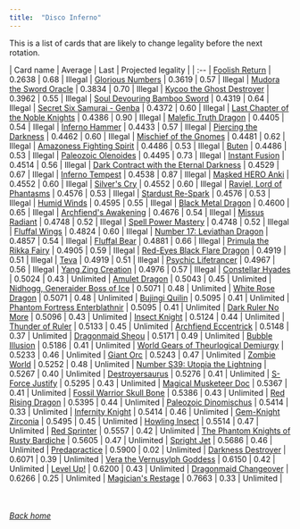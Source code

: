 ```yaml
---
title:  "Disco Inferno"
---
```


This is a list of cards that are likely to change legality before the next rotation.

| Card name | Average | Last | Projected legality |
| :-- |
[Foolish Return](https://db.ygoprodeck.com/card/?search=Foolish%20Return) | 0.2638 | 0.68 | Illegal |
[Glorious Numbers](https://db.ygoprodeck.com/card/?search=Glorious%20Numbers) | 0.3619 | 0.57 | Illegal |
[Mudora the Sword Oracle](https://db.ygoprodeck.com/card/?search=Mudora%20the%20Sword%20Oracle) | 0.3834 | 0.70 | Illegal |
[Kycoo the Ghost Destroyer](https://db.ygoprodeck.com/card/?search=Kycoo%20the%20Ghost%20Destroyer) | 0.3962 | 0.55 | Illegal |
[Soul Devouring Bamboo Sword](https://db.ygoprodeck.com/card/?search=Soul%20Devouring%20Bamboo%20Sword) | 0.4319 | 0.64 | Illegal |
[Secret Six Samurai - Genba](https://db.ygoprodeck.com/card/?search=Secret%20Six%20Samurai%20-%20Genba) | 0.4372 | 0.60 | Illegal |
[Last Chapter of the Noble Knights](https://db.ygoprodeck.com/card/?search=Last%20Chapter%20of%20the%20Noble%20Knights) | 0.4386 | 0.90 | Illegal |
[Malefic Truth Dragon](https://db.ygoprodeck.com/card/?search=Malefic%20Truth%20Dragon) | 0.4405 | 0.54 | Illegal |
[Inferno Hammer](https://db.ygoprodeck.com/card/?search=Inferno%20Hammer) | 0.4433 | 0.57 | Illegal |
[Piercing the Darkness](https://db.ygoprodeck.com/card/?search=Piercing%20the%20Darkness) | 0.4462 | 0.60 | Illegal |
[Mischief of the Gnomes](https://db.ygoprodeck.com/card/?search=Mischief%20of%20the%20Gnomes) | 0.4481 | 0.62 | Illegal |
[Amazoness Fighting Spirit](https://db.ygoprodeck.com/card/?search=Amazoness%20Fighting%20Spirit) | 0.4486 | 0.53 | Illegal |
[Buten](https://db.ygoprodeck.com/card/?search=Buten) | 0.4486 | 0.53 | Illegal |
[Paleozoic Olenoides](https://db.ygoprodeck.com/card/?search=Paleozoic%20Olenoides) | 0.4495 | 0.73 | Illegal |
[Instant Fusion](https://db.ygoprodeck.com/card/?search=Instant%20Fusion) | 0.4514 | 0.56 | Illegal |
[Dark Contract with the Eternal Darkness](https://db.ygoprodeck.com/card/?search=Dark%20Contract%20with%20the%20Eternal%20Darkness) | 0.4529 | 0.67 | Illegal |
[Inferno Tempest](https://db.ygoprodeck.com/card/?search=Inferno%20Tempest) | 0.4538 | 0.87 | Illegal |
[Masked HERO Anki](https://db.ygoprodeck.com/card/?search=Masked%20HERO%20Anki) | 0.4552 | 0.60 | Illegal |
[Silver's Cry](https://db.ygoprodeck.com/card/?search=Silver's%20Cry) | 0.4552 | 0.60 | Illegal |
[Raviel, Lord of Phantasms](https://db.ygoprodeck.com/card/?search=Raviel,%20Lord%20of%20Phantasms) | 0.4576 | 0.53 | Illegal |
[Stardust Re-Spark](https://db.ygoprodeck.com/card/?search=Stardust%20Re-Spark) | 0.4576 | 0.53 | Illegal |
[Humid Winds](https://db.ygoprodeck.com/card/?search=Humid%20Winds) | 0.4595 | 0.55 | Illegal |
[Black Metal Dragon](https://db.ygoprodeck.com/card/?search=Black%20Metal%20Dragon) | 0.4600 | 0.65 | Illegal |
[Archfiend's Awakening](https://db.ygoprodeck.com/card/?search=Archfiend's%20Awakening) | 0.4676 | 0.54 | Illegal |
[Missus Radiant](https://db.ygoprodeck.com/card/?search=Missus%20Radiant) | 0.4748 | 0.52 | Illegal |
[Spell Power Mastery](https://db.ygoprodeck.com/card/?search=Spell%20Power%20Mastery) | 0.4748 | 0.52 | Illegal |
[Fluffal Wings](https://db.ygoprodeck.com/card/?search=Fluffal%20Wings) | 0.4824 | 0.60 | Illegal |
[Number 17: Leviathan Dragon](https://db.ygoprodeck.com/card/?search=Number%2017:%20Leviathan%20Dragon) | 0.4857 | 0.54 | Illegal |
[Fluffal Bear](https://db.ygoprodeck.com/card/?search=Fluffal%20Bear) | 0.4881 | 0.66 | Illegal |
[Primula the Rikka Fairy](https://db.ygoprodeck.com/card/?search=Primula%20the%20Rikka%20Fairy) | 0.4905 | 0.59 | Illegal |
[Red-Eyes Black Flare Dragon](https://db.ygoprodeck.com/card/?search=Red-Eyes%20Black%20Flare%20Dragon) | 0.4919 | 0.51 | Illegal |
[Teva](https://db.ygoprodeck.com/card/?search=Teva) | 0.4919 | 0.51 | Illegal |
[Psychic Lifetrancer](https://db.ygoprodeck.com/card/?search=Psychic%20Lifetrancer) | 0.4967 | 0.56 | Illegal |
[Yang Zing Creation](https://db.ygoprodeck.com/card/?search=Yang%20Zing%20Creation) | 0.4976 | 0.57 | Illegal |
[Constellar Hyades](https://db.ygoprodeck.com/card/?search=Constellar%20Hyades) | 0.5024 | 0.43 | Unlimited |
[Amulet Dragon](https://db.ygoprodeck.com/card/?search=Amulet%20Dragon) | 0.5043 | 0.45 | Unlimited |
[Nidhogg, Generaider Boss of Ice](https://db.ygoprodeck.com/card/?search=Nidhogg,%20Generaider%20Boss%20of%20Ice) | 0.5071 | 0.48 | Unlimited |
[White Rose Dragon](https://db.ygoprodeck.com/card/?search=White%20Rose%20Dragon) | 0.5071 | 0.48 | Unlimited |
[Bujingi Quilin](https://db.ygoprodeck.com/card/?search=Bujingi%20Quilin) | 0.5095 | 0.41 | Unlimited |
[Phantom Fortress Enterblathnir](https://db.ygoprodeck.com/card/?search=Phantom%20Fortress%20Enterblathnir) | 0.5095 | 0.41 | Unlimited |
[Dark Ruler No More](https://db.ygoprodeck.com/card/?search=Dark%20Ruler%20No%20More) | 0.5096 | 0.43 | Unlimited |
[Insect Knight](https://db.ygoprodeck.com/card/?search=Insect%20Knight) | 0.5124 | 0.44 | Unlimited |
[Thunder of Ruler](https://db.ygoprodeck.com/card/?search=Thunder%20of%20Ruler) | 0.5133 | 0.45 | Unlimited |
[Archfiend Eccentrick](https://db.ygoprodeck.com/card/?search=Archfiend%20Eccentrick) | 0.5148 | 0.37 | Unlimited |
[Dragonmaid Sheou](https://db.ygoprodeck.com/card/?search=Dragonmaid%20Sheou) | 0.5171 | 0.49 | Unlimited |
[Bubble Illusion](https://db.ygoprodeck.com/card/?search=Bubble%20Illusion) | 0.5186 | 0.41 | Unlimited |
[World Gears of Theurlogical Demiurgy](https://db.ygoprodeck.com/card/?search=World%20Gears%20of%20Theurlogical%20Demiurgy) | 0.5233 | 0.46 | Unlimited |
[Giant Orc](https://db.ygoprodeck.com/card/?search=Giant%20Orc) | 0.5243 | 0.47 | Unlimited |
[Zombie World](https://db.ygoprodeck.com/card/?search=Zombie%20World) | 0.5252 | 0.48 | Unlimited |
[Number S39: Utopia the Lightning](https://db.ygoprodeck.com/card/?search=Number%20S39:%20Utopia%20the%20Lightning) | 0.5267 | 0.40 | Unlimited |
[Destroyersaurus](https://db.ygoprodeck.com/card/?search=Destroyersaurus) | 0.5276 | 0.41 | Unlimited |
[S-Force Justify](https://db.ygoprodeck.com/card/?search=S-Force%20Justify) | 0.5295 | 0.43 | Unlimited |
[Magical Musketeer Doc](https://db.ygoprodeck.com/card/?search=Magical%20Musketeer%20Doc) | 0.5367 | 0.41 | Unlimited |
[Fossil Warrior Skull Bone](https://db.ygoprodeck.com/card/?search=Fossil%20Warrior%20Skull%20Bone) | 0.5386 | 0.43 | Unlimited |
[Red Rising Dragon](https://db.ygoprodeck.com/card/?search=Red%20Rising%20Dragon) | 0.5395 | 0.44 | Unlimited |
[Paleozoic Dinomischus](https://db.ygoprodeck.com/card/?search=Paleozoic%20Dinomischus) | 0.5414 | 0.33 | Unlimited |
[Infernity Knight](https://db.ygoprodeck.com/card/?search=Infernity%20Knight) | 0.5414 | 0.46 | Unlimited |
[Gem-Knight Zirconia](https://db.ygoprodeck.com/card/?search=Gem-Knight%20Zirconia) | 0.5495 | 0.45 | Unlimited |
[Howling Insect](https://db.ygoprodeck.com/card/?search=Howling%20Insect) | 0.5514 | 0.47 | Unlimited |
[Red Sprinter](https://db.ygoprodeck.com/card/?search=Red%20Sprinter) | 0.5557 | 0.42 | Unlimited |
[The Phantom Knights of Rusty Bardiche](https://db.ygoprodeck.com/card/?search=The%20Phantom%20Knights%20of%20Rusty%20Bardiche) | 0.5605 | 0.47 | Unlimited |
[Spright Jet](https://db.ygoprodeck.com/card/?search=Spright%20Jet) | 0.5686 | 0.46 | Unlimited |
[Predapractice](https://db.ygoprodeck.com/card/?search=Predapractice) | 0.5900 | 0.02 | Unlimited |
[Darkness Destroyer](https://db.ygoprodeck.com/card/?search=Darkness%20Destroyer) | 0.6071 | 0.39 | Unlimited |
[Vera the Vernusylph Goddess](https://db.ygoprodeck.com/card/?search=Vera%20the%20Vernusylph%20Goddess) | 0.6150 | 0.42 | Unlimited |
[Level Up!](https://db.ygoprodeck.com/card/?search=Level%20Up!) | 0.6200 | 0.43 | Unlimited |
[Dragonmaid Changeover](https://db.ygoprodeck.com/card/?search=Dragonmaid%20Changeover) | 0.6266 | 0.25 | Unlimited |
[Magician's Restage](https://db.ygoprodeck.com/card/?search=Magician's%20Restage) | 0.7663 | 0.33 | Unlimited |

<br>

###### [Back home](index)